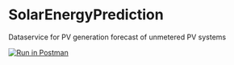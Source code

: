 # SolarEnergyPrediction
Dataservice for PV generation forecast of unmetered PV systems

[![Run in Postman](https://run.pstmn.io/button.svg)](https://god.gw.postman.com/run-collection/15081091-0b194e23-bda0-408d-b732-03239a67af4e?action=collection%2Ffork&collection-url=entityId%3D15081091-0b194e23-bda0-408d-b732-03239a67af4e%26entityType%3Dcollection%26workspaceId%3D62346650-ac84-4b89-9975-fb61337ec7de#?env%5BRapidAPI%5D=W3sia2V5IjoiWC1SYXBpZEFQSS1LZXkiLCJ2YWx1ZSI6ImQ0MGQyZTA0MWJtc2g5ZGZmN2ZmZThmOTMxOTVwMWRiNjU2anNuYTMyN2Y0NzljMGMxIiwiZW5hYmxlZCI6dHJ1ZSwidHlwZSI6InNlY3JldCIsInNlc3Npb25WYWx1ZSI6ImQ0MGQyZTA0MWJtc2g5ZGZmN2ZmZThmOTMxOTVwMWRiNjU2anNuYTMyN2Y0NzljMGMxIiwic2Vzc2lvbkluZGV4IjowfV0=)
